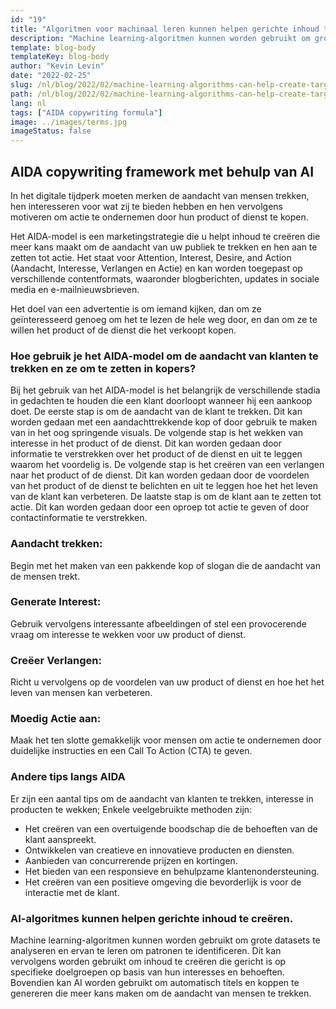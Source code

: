 ```yaml
---
id: "19"
title: "Algoritmen voor machinaal leren kunnen helpen gerichte inhoud te creëren"
description: "Machine learning-algoritmen kunnen worden gebruikt om grote gegevensreeksen te analyseren en ervan te leren om patronen te identificeren. Dit kan vervolgens worden gebruikt om content te creëren die is gericht op specifieke doelgroepen op basis van hun interesses. Door gebruik te maken van machine learning kunnen bedrijven content creëren die relevanter is voor hun klanten en die zal helpen om de verkoop te verhogen."
template: blog-body
templateKey: blog-body
author: "Kevin Levin"
date: "2022-02-25"
slug: /nl/blog/2022/02/machine-learning-algorithms-can-help-create-targeted-content
path: /nl/blog/2022/02/machine-learning-algorithms-can-help-create-targeted-content
lang: nl
tags: ["AIDA copywriting formula"]
image: ../images/terms.jpg
imageStatus: false
---
```


## AIDA copywriting framework met behulp van AI

In het digitale tijdperk moeten merken de aandacht van mensen trekken, hen interesseren voor wat zij te bieden hebben en hen vervolgens motiveren om actie te ondernemen door hun product of dienst te kopen.

Het AIDA-model is een marketingstrategie die u helpt inhoud te creëren die meer kans maakt om de aandacht van uw publiek te trekken en hen aan te zetten tot actie. Het staat voor Attention, Interest, Desire, and Action (Aandacht, Interesse, Verlangen en Actie) en kan worden toegepast op verschillende contentformats, waaronder blogberichten, updates in sociale media en e-mailnieuwsbrieven.

Het doel van een advertentie is om iemand kijken, dan om ze geïnteresseerd genoeg om het te lezen de hele weg door, en dan om ze te willen het product of de dienst die het verkoopt kopen.

### Hoe gebruik je het AIDA-model om de aandacht van klanten te trekken en ze om te zetten in kopers?

Bij het gebruik van het AIDA-model is het belangrijk de verschillende stadia in gedachten te houden die een klant doorloopt wanneer hij een aankoop doet. De eerste stap is om de aandacht van de klant te trekken. Dit kan worden gedaan met een aandachttrekkende kop of door gebruik te maken van in het oog springende visuals. De volgende stap is het wekken van interesse in het product of de dienst. Dit kan worden gedaan door informatie te verstrekken over het product of de dienst en uit te leggen waarom het voordelig is. De volgende stap is het creëren van een verlangen naar het product of de dienst. Dit kan worden gedaan door de voordelen van het product of de dienst te belichten en uit te leggen hoe het het leven van de klant kan verbeteren. De laatste stap is om de klant aan te zetten tot actie. Dit kan worden gedaan door een oproep tot actie te geven of door contactinformatie te verstrekken.

### Aandacht trekken:

Begin met het maken van een pakkende kop of slogan die de aandacht van de mensen trekt.

### Generate Interest:

Gebruik vervolgens interessante afbeeldingen of stel een provocerende vraag om interesse te wekken voor uw product of dienst.

### Creëer Verlangen:

Richt u vervolgens op de voordelen van uw product of dienst en hoe het het leven van mensen kan verbeteren.

### Moedig Actie aan:

Maak het ten slotte gemakkelijk voor mensen om actie te ondernemen door duidelijke instructies en een Call To Action (CTA) te geven.

### Andere tips langs AIDA

Er zijn een aantal tips om de aandacht van klanten te trekken, interesse in producten te wekken; Enkele veelgebruikte methoden zijn:

- Het creëren van een overtuigende boodschap die de behoeften van de klant aanspreekt.
- Ontwikkelen van creatieve en innovatieve producten en diensten.
- Aanbieden van concurrerende prijzen en kortingen.
- Het bieden van een responsieve en behulpzame klantenondersteuning.
- Het creëren van een positieve omgeving die bevorderlijk is voor de interactie met de klant.

### AI-algoritmes kunnen helpen gerichte inhoud te creëren.

Machine learning-algoritmen kunnen worden gebruikt om grote datasets te analyseren en ervan te leren om patronen te identificeren. Dit kan vervolgens worden gebruikt om inhoud te creëren die gericht is op specifieke doelgroepen op basis van hun interesses en behoeften. Bovendien kan AI worden gebruikt om automatisch titels en koppen te genereren die meer kans maken om de aandacht van mensen te trekken.
